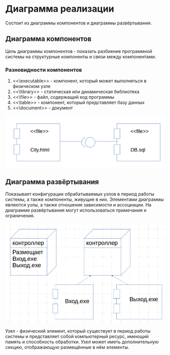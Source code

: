 # Диаграмма реализации

Состоит из диаграммы компонентов и диаграммы развёртывания.

## Диаграмма компонентов

Цель диаграммы компонентов - показать разбиение программной системы на структурные компоненты и связи между компонентами.

### Разновидности компонентов

1. <<\executable>> - компонент, который может выполняться в физическом узле
2. <<\library>> - статическая или динамическая библиотека
3. <<\file>> - файл, содержащий код программы
4. <<\table>> - компонент, который представляет базу данных
5. <<\document>> - документ

![img](./img/2022-12-14.png)

## Диаграмма развёртывания

Показывает конфигурации обрабатываемых узлов в период работы системы, а также компоненты, живущие в них. Элементами диаграммы являются узлы, а также отношения зависимости и ассоциации. На диаграмме развёртывания могут использоваться примечания и ограничения.

![img](./img/2022-12-14-2.png)

Узел - физический элемент, который существует в период работы системы и представляет собой компьютерный ресурс, имеющий память и способность обработки. Узел может иметь дополнительную секцию, отображающую размещённые в нём элементы.
